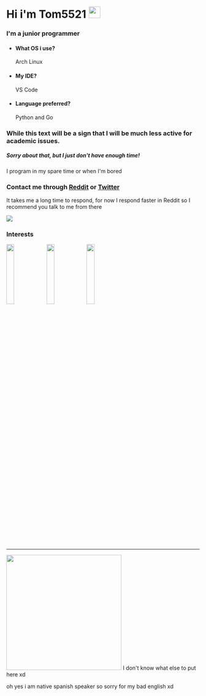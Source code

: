 # Hi i'm Tom5521 <img src="http://www.dicas-l.com.br/imagens/Neko_animated.gif" width="30" />

### I'm a junior programmer


- #### What OS i use?
    Arch Linux
- #### My IDE?
    VS Code
- #### Language preferred?
    Python and Go


### While this text will be a sign that I will be much less active for academic issues.

##### Sorry about that, but I just don't have enough time!
I program in my spare time or when I'm bored



### Contact me through [Reddit](https://www.reddit.com/user/Angel_Alderete) or [Twitter](https://twitter.com/Angel_Tomas2008)

It takes me a long time to respond, for now I respond faster in Reddit so I recommend you talk to me from there 

![](https://komarev.com/ghpvc/?username=Tom5521&color=green&style=flat-square)

### Interests
<a href="https://archlinux.org/"><img src="https://upload.wikimedia.org/wikipedia/commons/f/f8/Python_logo_and_wordmark.svg" height="20%" width="20%"></a>
<a href="https://archlinux.org/"><img src="https://upload.wikimedia.org/wikipedia/commons/0/05/Go_Logo_Blue.svg" height="20%" width="20%"></a>
<a href="https://archlinux.org/"><img src="https://i.postimg.cc/8zbXyg1X/1200px-Arch-Linux-logo-svg.png" height="20%" width="20%"></a>

---

<img src="https://i0.wp.com/www.printmag.com/wp-content/uploads/2021/02/4cbe8d_f1ed2800a49649848102c68fc5a66e53mv2.gif?fit=476%2C280&ssl=1" width="300px"> I don't know what else to put here xd


oh yes i am native spanish speaker so sorry for my bad english xd

